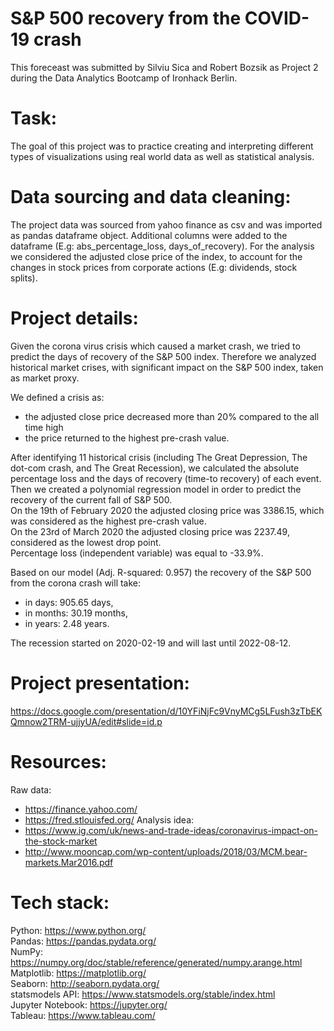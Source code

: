 # S&P 500 recovery from the COVID-19 crash
This foreceast was submitted by Silviu Sica and Robert Bozsik as Project 2 during the Data Analytics Bootcamp of Ironhack Berlin.

# Task:
The goal of this project was to practice creating and interpreting different types of visualizations using real world data as well as statistical analysis.

# Data sourcing and data cleaning:
The project data was sourced from yahoo finance as csv and was imported as pandas dataframe object. Additional columns were added to the dataframe (E.g: abs_percentage_loss, days_of_recovery). For the analysis we considered the adjusted close price of the index, to account for the changes in stock prices from corporate actions (E.g: dividends, stock splits).

# Project details:
Given the corona virus crisis which caused a market crash, we tried to predict the days of recovery of the S&P 500 index. Therefore we analyzed historical market crises, with significant impact on the S&P 500 index, taken as market proxy.

We defined a crisis as:
 - the adjusted close price decreased more than 20% compared to the all time high
 - the price returned to the highest pre-crash value.
 
After identifying 11 historical crisis (including The Great Depression, The dot-com crash, and The Great Recession), we calculated the absolute percentage loss and the days of recovery (time-to recovery) of each event. \
Then we created a polynomial regression model in order to predict the recovery of the current fall of S&P 500. \
On the 19th of February 2020 the adjusted closing price was 3386.15, which was considered as the highest pre-crash value. \
On the 23rd of March 2020 the adjusted closing price was 2237.49, considered as the lowest drop point. \
Percentage loss (independent variable) was equal to -33.9%.

Based on our model (Adj. R-squared: 0.957) the recovery of the S&P 500 from the corona crash will take:
 - in days: 905.65 days,
 - in months: 30.19 months,
 - in years: 2.48 years.

The recession started on 2020-02-19 and will last until 2022-08-12.

# Project presentation:
https://docs.google.com/presentation/d/10YFiNjFc9VnyMCg5LFush3zTbEKQmnow2TRM-ujjyUA/edit#slide=id.p

# Resources:
Raw data: 
 - https://finance.yahoo.com/
 - https://fred.stlouisfed.org/
Analysis idea:
 - https://www.ig.com/uk/news-and-trade-ideas/coronavirus-impact-on-the-stock-market
 - http://www.mooncap.com/wp-content/uploads/2018/03/MCM.bear-markets.Mar2016.pdf 

# Tech stack:
Python: https://www.python.org/ \
Pandas: https://pandas.pydata.org/ \
NumPy: https://numpy.org/doc/stable/reference/generated/numpy.arange.html \
Matplotlib: https://matplotlib.org/ \
Seaborn: http://seaborn.pydata.org/ \
statsmodels API: https://www.statsmodels.org/stable/index.html \
Jupyter Notebook: https://jupyter.org/ \
Tableau: https://www.tableau.com/
